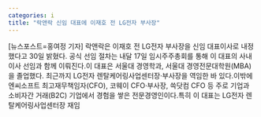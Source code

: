 ```yaml
---
categories: i
title: "락앤락 신임 대표에 이재호 전 LG전자 부사장"
---
```

[뉴스포스트=홍여정 기자] 락앤락은 이재호 전 LG전자 부사장을 신임 대표이사로 내정했다고 30일 밝혔다. 공식 선임 절차는 내달 17일 임시주주총회를 통해 이 대표의 사내이사 선임과 함께 이뤄진다.이 대표은 서울대 경영학과, 서울대 경영전문대학원(MBA)을 졸업했다. 최근까지 LG전자 렌탈케어링사업센터장·부사장을 역임한 바 있다.이밖에 엔씨소프트 최고재무책임자(CFO), 코웨이 CFO·부사장, 쓱닷컴 CFO 등 주로 기업과 소비자간 거래(B2C) 기업에서 경험을 쌓은 전문경영인이다.특히 이 대표는 LG전자 렌탈케어링사업센터장 재임